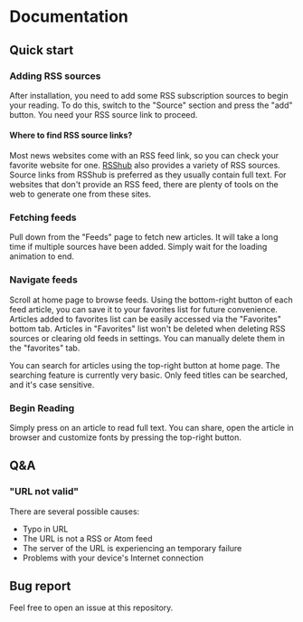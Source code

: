 # Documentation

## Quick start

### Adding RSS sources

After installation, you need to add some RSS subscription sources to begin your reading. To do this, switch to the "Source" section and press the "add" button. You need your RSS source link to proceed.

#### Where to find RSS source links?

Most news websites come with an RSS feed link, so you can check your favorite website for one. [RSShub](https://docs.rsshub.app/en/) also provides a variety of RSS sources. Source links from RSShub is preferred as they usually contain full text. For websites that don't provide an RSS feed, there are plenty of tools on the web to generate one from these sites.

### Fetching feeds

Pull down from the "Feeds" page to fetch new articles. It will take a long time if multiple sources have been added. Simply wait for the loading animation to end.

### Navigate feeds

Scroll at home page to browse feeds. Using the bottom-right button of each feed article, you can save it to your favorites list for future convenience. Articles added to favorites list can be easily accessed via the "Favorites" bottom tab. Articles in "Favorites" list won't be deleted when deleting RSS sources or clearing old feeds in settings. You can manually delete them in the "favorites" tab.

You can search for articles using the top-right button at home page. The searching feature is currently very basic. Only feed titles can be searched, and it's case sensitive.

### Begin Reading

Simply press on an article to read full text. You can share, open the article in browser and customize fonts by pressing the top-right button.

## Q&A

### "URL not valid"

There are several possible causes:

+ Typo in URL
+ The URL is not a RSS or Atom feed
+ The server of the URL is experiencing an temporary failure
+ Problems with your device's Internet connection

## Bug report

Feel free to open an issue at this repository.